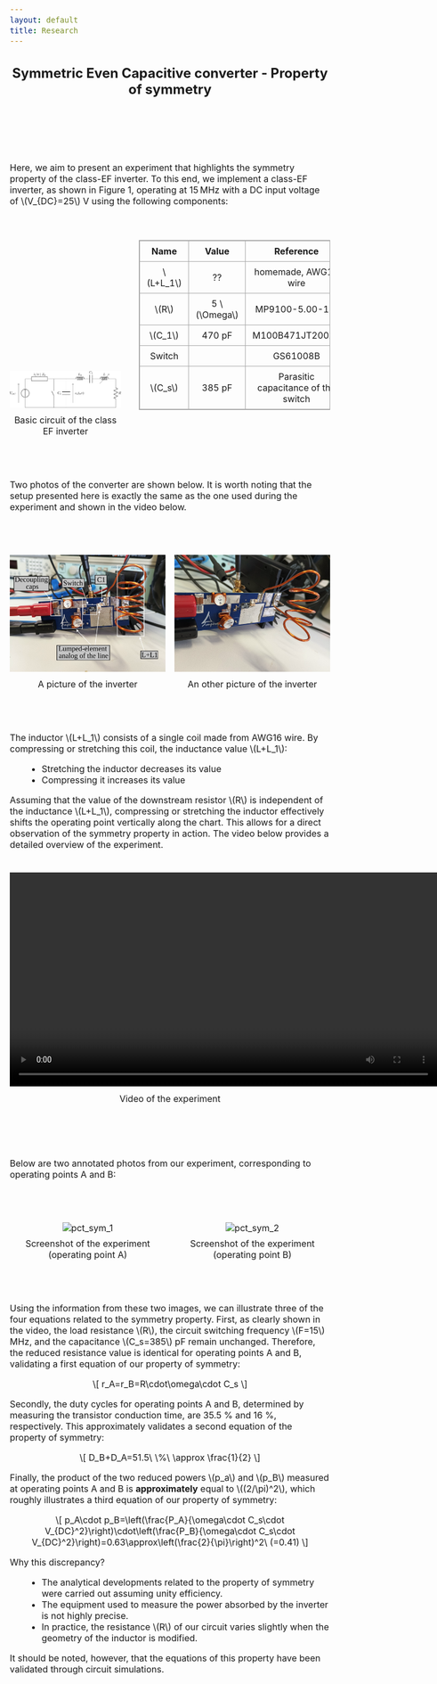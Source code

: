 ```yaml
---
layout: default
title: Research
---
```


<!-- Main title (Markdown or HTML possible) -->
<h2 style="text-align: center;">Symmetric Even Capacitive converter - Property of symmetry</h2>

<script src="https://polyfill.io/v3/polyfill.min.js?features=es6"></script>
<script id="MathJax-script" async
        src="https://cdn.jsdelivr.net/npm/mathjax@3/es5/tex-mml-chtml.js">
</script>

<style>
  body {
    font-size: 1rem; /* or 18px, or 120% */
  }
</style>

<br><br><br><br>

<p>Here, we aim to present an experiment that highlights the symmetry property of the class-EF inverter. To this end, we implement a class-EF inverter, as shown in Figure 1, operating at 15 MHz with a DC input voltage of \(V_{DC}=25\) V using the following components:</p>
<br><br>
<div style="display: flex; justify-content: center; align-items: flex-end; flex-wrap: nowrap; gap: 32px; margin: 20px 0;">
<figure style="margin: 0; padding: 0; text-align: center;">
    <img src="/assets/img/EF_sym.svg" alt="circuit_EF" style="width: 35vw; max-width: 100%; height: auto;">
    <figcaption style="margin-top: 8px;">Basic circuit of the class EF inverter</figcaption>
  </figure>
  <table style="border-collapse: collapse; border: 1px solid #aaa; text-align: center; transform: translateY(-32px);">
    <thead>
      <tr>
        <th style="border: 1px solid #aaa; padding: 8px 12px;">Name</th>
        <th style="border: 1px solid #aaa; padding: 8px 12px;">Value</th>
        <th style="border: 1px solid #aaa; padding: 8px 12px;">Reference</th>
      </tr>
    </thead>
    <tbody>
      <tr>
        <td style="border: 1px solid #aaa; padding: 8px 12px;">\(L+L_1\)</td>
        <td style="border: 1px solid #aaa; padding: 8px 12px;">??</td>
        <td style="border: 1px solid #aaa; padding: 8px 12px;">homemade, AWG16 wire</td>
      </tr>
      <tr>
        <td style="border: 1px solid #aaa; padding: 8px 12px;">\(R\)</td>
        <td style="border: 1px solid #aaa; padding: 8px 12px;">5 \(\Omega\)</td>
        <td style="border: 1px solid #aaa; padding: 8px 12px;">MP9100-5.00-1%</td>
      </tr>
      <tr>
        <td style="border: 1px solid #aaa; padding: 8px 12px;">\(C_1\)</td>
        <td style="border: 1px solid #aaa; padding: 8px 12px;">470 pF</td>
        <td style="border: 1px solid #aaa; padding: 8px 12px;">M100B471JT200XT</td>
      </tr>  
      <tr>
        <td style="border: 1px solid #aaa; padding: 8px 12px;">Switch</td>
        <td style="border: 1px solid #aaa; padding: 8px 12px;"></td>
        <td style="border: 1px solid #aaa; padding: 8px 12px;">GS61008B</td>
      </tr>
      <tr>
        <td style="border: 1px solid #aaa; padding: 8px 12px;">\(C_s\)</td>
        <td style="border: 1px solid #aaa; padding: 8px 12px;">385 pF</td>
        <td style="border: 1px solid #aaa; padding: 8px 12px;">Parasitic capacitance of the switch</td>
      </tr>
    </tbody>
  </table>
</div>
<br><br>
<p>Two photos of the converter are shown below. It is worth noting that the setup presented here is exactly the same as the one used during the experiment and shown in the video below.</p>
<br><br>
<div style="display: flex; justify-content: center; align-items: flex-end; flex-wrap: nowrap; gap: 16px; margin: 20px 0;">
  <figure style="margin: 0; padding: 0; text-align: center;">
    <img src="/assets/img/picture/sym_1.svg" alt="pct_sym_1" style="width: 30vw;">
    <figcaption style="margin-top: 8px;">A picture of the inverter</figcaption>
  </figure>
  <figure style="margin: 0; padding: 0; text-align: center;">
    <img src="/assets/img/picture/sym_2.svg" alt="pct_sym_2" style="width: 30vw;">
    <figcaption style="margin-top: 8px;">An other picture of the inverter</figcaption>
  </figure>
</div>
<br><br>
<p>The inductor \(L+L_1\) consists of a single coil made from AWG16 wire. By compressing or stretching this coil, the inductance value \(L+L_1\):</p>
<ul style="margin-left: 30px;">
  <li>Stretching the inductor decreases its value</li>
  <li>Compressing it increases its value</li>
</ul>
<p>Assuming that the value of the downstream resistor \(R\) is independent of the inductance \(L+L_1\), compressing or stretching the inductor effectively shifts the operating point vertically along the chart. This allows for a direct observation of the symmetry property in action. The video below provides a detailed overview of the experiment.</p>

<!-- Intégration vidéo responsive -->
<div style="text-align: center; margin: 40px 0;">
    <video controls style="width: 80vw; height: auto;">
    <source src="/assets/video/symmetry.mp4" type="video/mp4">
    Votre navigateur ne supporte pas la lecture de vidéo.
  </video>
  <p style="margin-top: 8px;">Video of the experiment</p>
</div>
<br><br>
<p>Below are two annotated photos from our experiment, corresponding to operating points A and B:</p>
<br><br>
<div style="display: flex; justify-content: center; align-items: flex-end; flex-wrap: nowrap; gap: 16px; margin: 20px 0;">
  <figure style="margin: 0; padding: 0; text-align: center;">
    <img src="/assets/img/picture/sym_opt_A.svg" alt="pct_sym_1" style="width: 30vw;">
    <figcaption style="margin-top: 8px;">Screenshot of the experiment (operating point A)</figcaption>
  </figure>
  <figure style="margin: 0; padding: 0; text-align: center;">
    <img src="/assets/img/picture/sym_opt_B.svg" alt="pct_sym_2" style="width: 30vw;">
    <figcaption style="margin-top: 8px;">Screenshot of the experiment (operating point B)</figcaption>
  </figure>
</div>
<br><br>
<p>Using the information from these two images, we can illustrate three of the four equations related to the symmetry property. First, as clearly shown in the video, the load resistance \(R\), the circuit switching frequency \(F=15\) MHz, and the capacitance \(C_s=385\) pF remain unchanged. Therefore, the reduced resistance value is identical for operating points A and B, validating a first equation of our property of symmetry:</p>
<p style="text-align: center;">
  \[
        r_A=r_B=R\cdot\omega\cdot C_s
\]
</p>
<p>Secondly, the duty cycles for operating points A and B, determined by measuring the transistor conduction time, are 35.5 % and 16 %, respectively. This approximately validates a second equation of the property of symmetry:</p>
<p style="text-align: center;">
  \[
        D_B+D_A=51.5\ \%\ \approx \frac{1}{2}
\]
</p>
<p>Finally, the product of the two reduced powers \(p_a\) and \(p_B\) measured at operating points A and B is <b>approximately</b> equal to \((2/\pi)^2\), which roughly illustrates a third equation of our property of symmetry:</p>
<p style="text-align: center;">
  \[
        p_A\cdot p_B=\left(\frac{P_A}{\omega\cdot C_s\cdot V_{DC}^2}\right)\cdot\left(\frac{P_B}{\omega\cdot C_s\cdot V_{DC}^2}\right)=0.63\approx\left(\frac{2}{\pi}\right)^2\ (=0.41)
\]
</p>
<p>Why this discrepancy?</p>
<ul style="margin-left: 30px;"> 
        <li>The analytical developments related to the property of symmetry were carried out assuming unity efficiency.</li> 
        <li>The equipment used to measure the power absorbed by the inverter is not highly precise.</li> 
        <li>In practice, the resistance \(R\) of our circuit varies slightly when the geometry of the inductor is modified.</li> </ul>
It should be noted, however, that the equations of this property have been validated through circuit simulations.

<!-- ================================= -->
<!-- MATHJAX LOADING FOR MATH -->
<!-- (place in the layout if you want globally) -->
<!-- ================================= -->
<script type="text/javascript" id="MathJax-script" async
  src="https://cdn.jsdelivr.net/npm/mathjax@3/es5/tex-mml-chtml.js">
</script>
